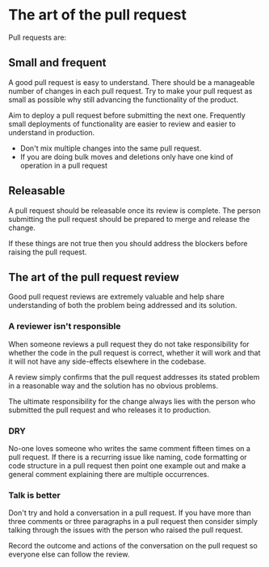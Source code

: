# The art of the pull request

Pull requests are:

## Small and frequent

A good pull request is easy to understand. There should be a manageable number of changes in each pull request. Try to make your pull request as small as possible why still advancing the functionality of the product.

Aim to deploy a pull request before submitting the next one. Frequently small deployments of functionality are easier to review and easier to understand in production.

* Don't mix multiple changes into the same pull request.
* If you are doing bulk moves and deletions only have one kind of operation in a pull request

## Releasable

A pull request should be releasable once its review is complete. The person submitting the pull request should be prepared to merge and release the change.

If these things are not true then you should address the blockers before raising the pull request.


## The art of the pull request review

Good pull request reviews are extremely valuable and help share understanding of both the problem being addressed and its solution.

### A reviewer isn't responsible

When someone reviews a pull request they do not take responsibility for whether the code in the pull request is correct, whether it will work and that it will not have any side-effects elsewhere in the codebase.

A review simply confirms that the pull request addresses its stated problem in a reasonable way and the solution has no obvious problems.

The ultimate responsibility for the change always lies with the person who submitted the pull request and who releases it to production.

### DRY

No-one loves someone who writes the same comment fifteen times on a pull request. If there is a recurring issue like naming, code formatting or code structure in a pull request then point one example out and make a general comment explaining there are multiple occurrences.

### Talk is better

Don't try and hold a conversation in a pull request. If you have more than three comments or three paragraphs in a pull request then consider simply talking through the issues with the person who raised the pull request.

Record the outcome and actions of the conversation on the pull request so everyone else can follow the review.
